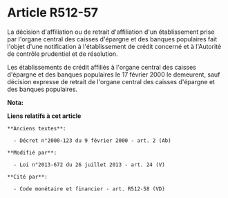 # Article R512-57

La décision d'affiliation ou de retrait d'affiliation d'un établissement prise par l'organe central des caisses d'épargne et
des banques populaires fait l'objet d'une notification à l'établissement de crédit concerné et à l'Autorité de contrôle
prudentiel et de résolution. 

Les établissements de crédit affiliés à l'organe central des caisses d'épargne et des banques populaires le 17 février 2000
le demeurent, sauf décision expresse de retrait de l'organe central des caisses d'épargne et des banques populaires.

**Nota:**



**Liens relatifs à cet article**

	**Anciens textes**:

	  - Décret n°2000-123 du 9 février 2000 - art. 2 (Ab)

	**Modifié par**:

	  - Loi n°2013-672 du 26 juillet 2013 - art. 24 (V)

	**Cité par**:

	  - Code monétaire et financier - art. R512-58 (VD)
